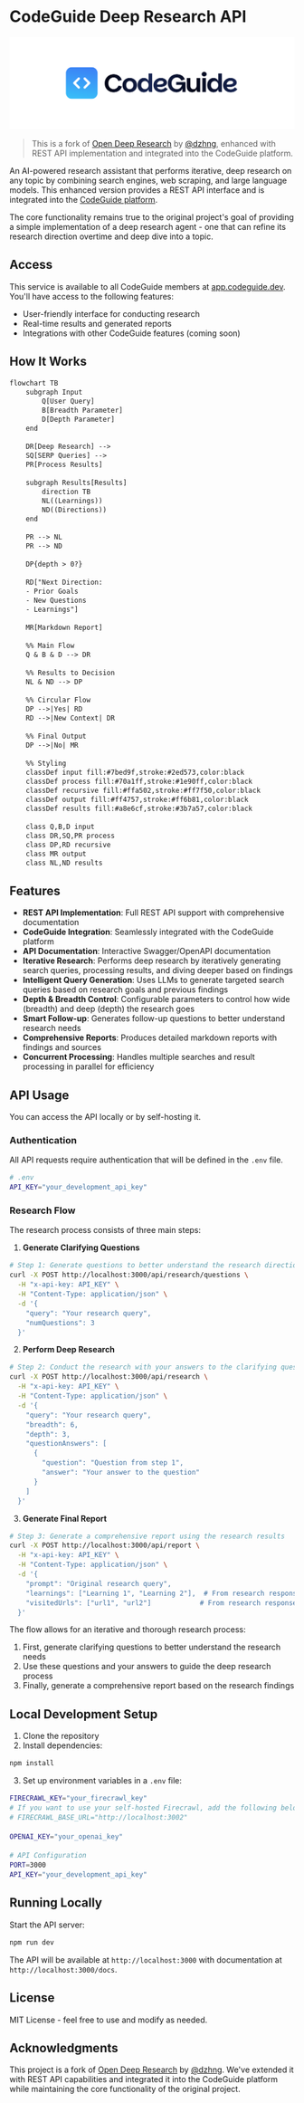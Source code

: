# CodeGuide Deep Research API

[![CodeGuide](codeguide-backdrop.svg)](https://codeguide.dev)

> This is a fork of [Open Deep Research](https://github.com/dzhng/deep-research) by [@dzhng](https://x.com/dzhng), enhanced with REST API implementation and integrated into the CodeGuide platform.

An AI-powered research assistant that performs iterative, deep research on any topic by combining search engines, web scraping, and large language models. This enhanced version provides a REST API interface and is integrated into the [CodeGuide platform](https://app.codeguide.dev).

The core functionality remains true to the original project's goal of providing a simple implementation of a deep research agent - one that can refine its research direction overtime and deep dive into a topic.

## Access

This service is available to all CodeGuide members at [app.codeguide.dev](https://app.codeguide.dev).
You'll have access to the following features:
- User-friendly interface for conducting research
- Real-time results and generated reports
- Integrations with other CodeGuide features (coming soon)



## How It Works

```mermaid
flowchart TB
    subgraph Input
        Q[User Query]
        B[Breadth Parameter]
        D[Depth Parameter]
    end

    DR[Deep Research] -->
    SQ[SERP Queries] -->
    PR[Process Results]

    subgraph Results[Results]
        direction TB
        NL((Learnings))
        ND((Directions))
    end

    PR --> NL
    PR --> ND

    DP{depth > 0?}

    RD["Next Direction:
    - Prior Goals
    - New Questions
    - Learnings"]

    MR[Markdown Report]

    %% Main Flow
    Q & B & D --> DR

    %% Results to Decision
    NL & ND --> DP

    %% Circular Flow
    DP -->|Yes| RD
    RD -->|New Context| DR

    %% Final Output
    DP -->|No| MR

    %% Styling
    classDef input fill:#7bed9f,stroke:#2ed573,color:black
    classDef process fill:#70a1ff,stroke:#1e90ff,color:black
    classDef recursive fill:#ffa502,stroke:#ff7f50,color:black
    classDef output fill:#ff4757,stroke:#ff6b81,color:black
    classDef results fill:#a8e6cf,stroke:#3b7a57,color:black

    class Q,B,D input
    class DR,SQ,PR process
    class DP,RD recursive
    class MR output
    class NL,ND results
```

## Features

- **REST API Implementation**: Full REST API support with comprehensive documentation
- **CodeGuide Integration**: Seamlessly integrated with the CodeGuide platform
- **API Documentation**: Interactive Swagger/OpenAPI documentation
- **Iterative Research**: Performs deep research by iteratively generating search queries, processing results, and diving deeper based on findings
- **Intelligent Query Generation**: Uses LLMs to generate targeted search queries based on research goals and previous findings
- **Depth & Breadth Control**: Configurable parameters to control how wide (breadth) and deep (depth) the research goes
- **Smart Follow-up**: Generates follow-up questions to better understand research needs
- **Comprehensive Reports**: Produces detailed markdown reports with findings and sources
- **Concurrent Processing**: Handles multiple searches and result processing in parallel for efficiency

## API Usage

You can access the API locally or by self-hosting it.

### Authentication

All API requests require authentication that will be defined in the `.env` file.

```bash
# .env
API_KEY="your_development_api_key"
```

### Research Flow

The research process consists of three main steps:

1. **Generate Clarifying Questions**
```bash
# Step 1: Generate questions to better understand the research direction
curl -X POST http://localhost:3000/api/research/questions \
  -H "x-api-key: API_KEY" \
  -H "Content-Type: application/json" \
  -d '{
    "query": "Your research query",
    "numQuestions": 3
  }'
```

2. **Perform Deep Research**
```bash
# Step 2: Conduct the research with your answers to the clarifying questions
curl -X POST http://localhost:3000/api/research \
  -H "x-api-key: API_KEY" \
  -H "Content-Type: application/json" \
  -d '{
    "query": "Your research query",
    "breadth": 6,
    "depth": 3,
    "questionAnswers": [
      {
        "question": "Question from step 1",
        "answer": "Your answer to the question"
      }
    ]
  }'
```

3. **Generate Final Report**
```bash
# Step 3: Generate a comprehensive report using the research results
curl -X POST http://localhost:3000/api/report \
  -H "x-api-key: API_KEY" \
  -H "Content-Type: application/json" \
  -d '{
    "prompt": "Original research query",
    "learnings": ["Learning 1", "Learning 2"],  # From research response
    "visitedUrls": ["url1", "url2"]            # From research response
  }'
```

The flow allows for an iterative and thorough research process:
1. First, generate clarifying questions to better understand the research needs
2. Use these questions and your answers to guide the deep research process
3. Finally, generate a comprehensive report based on the research findings

## Local Development Setup

1. Clone the repository
2. Install dependencies:

```bash
npm install
```

3. Set up environment variables in a `.env` file:

```bash
FIRECRAWL_KEY="your_firecrawl_key"
# If you want to use your self-hosted Firecrawl, add the following below:
# FIRECRAWL_BASE_URL="http://localhost:3002"

OPENAI_KEY="your_openai_key"

# API Configuration
PORT=3000
API_KEY="your_development_api_key"
```

## Running Locally

Start the API server:

```bash
npm run dev
```

The API will be available at `http://localhost:3000` with documentation at `http://localhost:3000/docs`.

## License

MIT License - feel free to use and modify as needed.

## Acknowledgments

This project is a fork of [Open Deep Research](https://github.com/dzhng/deep-research) by [@dzhng](https://x.com/dzhng). We've extended it with REST API capabilities and integrated it into the CodeGuide platform while maintaining the core functionality of the original project.
